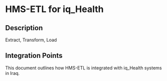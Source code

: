 # HMS-ETL for iq_Health

## Description

Extract, Transform, Load

## Integration Points

This document outlines how HMS-ETL is integrated with iq_Health systems in Iraq.
